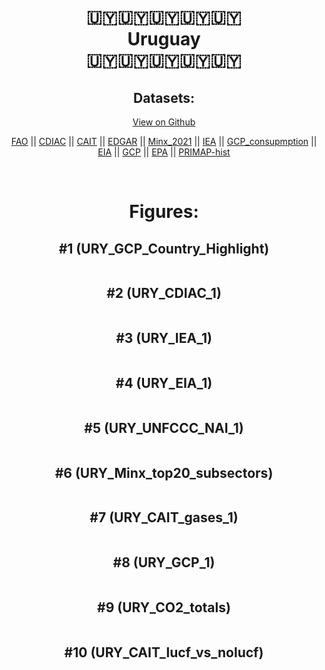 
<center>
<h1 align="center">
🇺🇾🇺🇾🇺🇾🇺🇾🇺🇾
<br>
Uruguay
<br>
🇺🇾🇺🇾🇺🇾🇺🇾🇺🇾
</h1>
<h2>Datasets:</h2>
<p><a href="https://github.com/dquintani/GreenhouseData/tree/master/country_data/URY_Uruguay/data">View on Github</a>
<br></p><p><a href="data/URY_FAO.csv">FAO</a> || <a href="data/URY_CDIAC.csv">CDIAC</a> || <a href="data/URY_CAIT.csv">CAIT</a> || <a href="data/URY_EDGAR.csv">EDGAR</a> || <a href="data/URY_Minx_2021.csv">Minx_2021</a> || <a href="data/URY_IEA.csv">IEA</a> || <a href="data/URY_GCP_consupmption.csv">GCP_consupmption</a> || <a href="data/URY_EIA.csv">EIA</a> || <a href="data/URY_GCP.csv">GCP</a> || <a href="data/URY_EPA.csv">EPA</a> || <a href="data/URY_PRIMAP-hist.csv">PRIMAP-hist</a></p><p><br></p>
<h1>Figures:</h1><h2>#1 (URY_GCP_Country_Highlight)</h2>
<p><img alt="" src="figures/URY_GCP_Country_Highlight.png" /></p><h2>#2 (URY_CDIAC_1)</h2>
<p><img alt="" src="figures/URY_CDIAC_1.png" /></p><h2>#3 (URY_IEA_1)</h2>
<p><img alt="" src="figures/URY_IEA_1.png" /></p><h2>#4 (URY_EIA_1)</h2>
<p><img alt="" src="figures/URY_EIA_1.png" /></p><h2>#5 (URY_UNFCCC_NAI_1)</h2>
<p><img alt="" src="figures/URY_UNFCCC_NAI_1.png" /></p><h2>#6 (URY_Minx_top20_subsectors)</h2>
<p><img alt="" src="figures/URY_Minx_top20_subsectors.png" /></p><h2>#7 (URY_CAIT_gases_1)</h2>
<p><img alt="" src="figures/URY_CAIT_gases_1.png" /></p><h2>#8 (URY_GCP_1)</h2>
<p><img alt="" src="figures/URY_GCP_1.png" /></p><h2>#9 (URY_CO2_totals)</h2>
<p><img alt="" src="figures/URY_CO2_totals.png" /></p><h2>#10 (URY_CAIT_lucf_vs_nolucf)</h2>
<p><img alt="" src="figures/URY_CAIT_lucf_vs_nolucf.png" /></p>